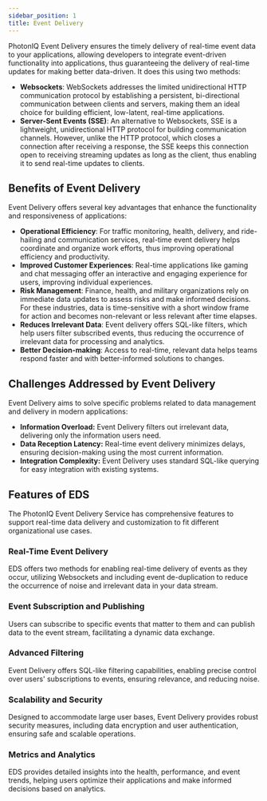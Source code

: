 ```yaml
---
sidebar_position: 1
title: Event Delivery
---
```


PhotonIQ Event Delivery ensures the timely delivery of real-time event data to your applications, allowing developers to integrate event-driven functionality into applications, thus guaranteeing the delivery of real-time updates for making better data-driven. It does this using two methods:

- **Websockets**: WebSockets addresses the limited unidirectional HTTP communication protocol by establishing a persistent, bi-directional communication between clients and servers, making them an ideal choice for building efficient, low-latent, real-time applications. 
- **Server-Sent Events (SSE)**: An alternative to Websockets, SSE is a lightweight, unidirectional HTTP protocol for building communication channels. However, unlike the HTTP protocol, which closes a connection after receiving a response, the SSE keeps this connection open to receiving streaming updates as long as the client, thus enabling it to send real-time updates to clients.

## Benefits of Event Delivery

Event Delivery offers several key advantages that enhance the functionality and responsiveness of applications:

- **Operational Efficiency**: For traffic monitoring, health, delivery, and ride-hailing and communication services, real-time event delivery helps coordinate and organize work efforts, thus improving operational efficiency and productivity.
- **Improved Customer Experiences**: Real-time applications like gaming and chat messaging offer an interactive and engaging experience for users, improving individual experiences. 
- **Risk Management**: Finance, health, and military organizations rely on immediate data updates to assess risks and make informed decisions. For these industries, data is time-sensitive with a short window frame for action and becomes non-relevant or less relevant after time elapses. 
- **Reduces Irrelevant Data**: Event delivery offers SQL-like filters, which help users filter subscribed events, thus reducing the occurrence of irrelevant data for processing and analytics. 
- **Better Decision-making**: Access to real-time, relevant data helps teams respond faster and with better-informed solutions to changes. 

## Challenges Addressed by Event Delivery

Event Delivery aims to solve specific problems related to data management and delivery in modern applications:

- **Information Overload:** Event Delivery filters out irrelevant data, delivering only the information users need.
- **Data Reception Latency:** Real-time event delivery minimizes delays, ensuring decision-making using the most current information.
- **Integration Complexity:** Event Delivery uses standard SQL-like querying for easy integration with existing systems.

## Features of EDS

The PhotonIQ Event Delivery Service has comprehensive features to support real-time data delivery and customization to fit different organizational use cases.

### Real-Time Event Delivery

EDS offers two methods for enabling real-time delivery of events as they occur, utilizing Websockets and including event de-duplication to reduce the occurrence of noise and irrelevant data in your data stream.

### Event Subscription and Publishing

Users can subscribe to specific events that matter to them and can publish data to the event stream, facilitating a dynamic data exchange.

### Advanced Filtering

Event Delivery offers SQL-like filtering capabilities, enabling precise control over users' subscriptions to events, ensuring relevance, and reducing noise.

### Scalability and Security

Designed to accommodate large user bases, Event Delivery provides robust security measures, including data encryption and user authentication, ensuring safe and scalable operations.

### Metrics and Analytics

EDS provides detailed insights into the health, performance, and event trends, helping users optimize their applications and make informed decisions based on analytics.
